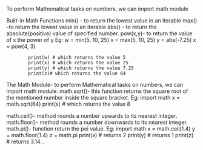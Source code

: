 To perform Mathematical tasks on numbers, we can import math module

Built-in Math Functions
min() - to return the lowest value in an iterable
max() -to return the  lowest value in an iterable
abs() - to return the absolute(positive) value of specified number.
pow(x,y)- to return the value of x the power of y 
Eg: 		w = min(5, 10, 25)
			x = max(5, 10, 25)
			y = abs(-7.25)
			x = pow(4, 3)

			print(w) # which returns the value 5 
			print(x) # which returns the value 25
			print(y) # which returns the value 7.25
			print(z)# which returns the value 64

The Math Module- to perform Mathematical tasks on numbers, we can import math module.
math.sqrt()- this function returns the square root of the mentioned number inside the square bracket.
	Eg:		import math
				x = math.sqrt(64)
				print(x) # which returns the value 8

math.ceil()- method rounds a number upwards to its nearest integer.
math.floor()- method rounds a number downwards to its nearest integer.
math.pi()- function return the pei value.
Eg:		import math
			x = math.ceil(1.4)
			y = math.floor(1.4)
			z = math.pi
			print(x) # returns 2
			print(y) # returns 1
			print(z) # returns 3.14...